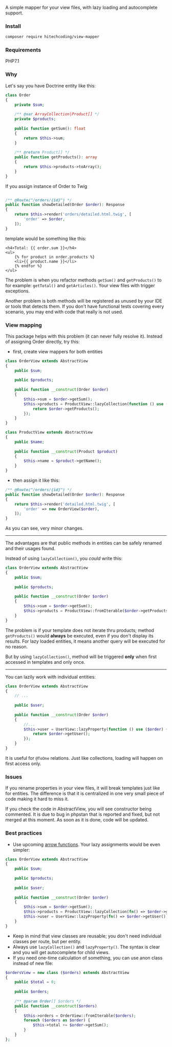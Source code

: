 A simple mapper for your view files, with lazy loading and autocomplete support.

### Install
```bash
composer require hitechcoding/view-mapper
```

### Requirements
PHP7.1

### Why
Let's say you have Doctrine entity like this:

```php
class Order
{
    private $sum;
    
    /** @var ArrayCollection|Product[] */
    private $products;
    
    public function getSum(): float
    {
        return $this->sum;
    }
    
    /** @return Product[] */
    public function getProducts(): array
    {
        return $this->products->toArray();
    }
}
```

If you assign instance of Order to Twig
 
```php

/** @Route("/orders/{id}") */
public function showDetailed(Order $order): Response
{
    return $this->render('orders/detailed.html.twig', [
        'order' => $order,
    ]);
}
``` 
 
template would be something like this:
```twig
<h4>Total: {{ order.sum }}</h4>
<ul>
    {% for product in order.products %}
    <li>{{ product.name }}</li>
    {% endfor %}
</ul>

```

The problem is when you refactor methods ``getSum()`` and ``getProducts()`` to for example: ``getTotal()`` and ``getArticles()``. Your view files with trigger exceptions.

Another problem is both methods will be registered as unused by your IDE or tools that detects them. If you don't have functional tests covering every scenario, you may end with code that really is not used.

### View mapping
This package helps with this problem (it can never fully resolve it). Instead of assigning Order directly, try this:

- first, create view mappers for both entities

```php
class OrderView extends AbstractView
{
    public $sum;
    
    public $products;
    
    public function __construct(Order $order)
    {
        $this->sum = $order->getSum();
        $this->products = ProductView::lazyCollection(function () use ($order) {
            return $order->getProducts();
        });
    }
}

class ProductView extends AbstractView
{
    public $name;
    
    public function __construct(Product $product)
    {
        $this->name = $product->getName();
    } 
}
```

- then assign it like this:

```php
/** @Route("/orders/{id}") */
public function showDetailed(Order $order): Response
{
    return $this->render('detailed.html.twig', [
        'order' => new OrderView($order),
    ]);
}
``` 

As you can see, very minor changes.

---

The advantages are that public methods in entities can be safely renamed and their usages found. 

Instead of using ``lazyCollection()``, you _could_ write this:

```php
class OrderView extends AbstractView
{
    public $sum;
    
    public $products;
    
    public function __construct(Order $order)
    {
        $this->sum = $order->getSum();
        $this->products = ProductView::fromIterable($order->getProducts());
    }
}
```

The problem is if your template does not iterate thru products; method ``getProducts()`` would **always** be executed, even if you don't display its results. For lazy loaded entities, it means another query will be executed for no reason.


But by using ``lazyCollection()``, method will be triggered **only** when first accessed in templates and only once. 

---

You can lazily work with individual entities:
```php
class OrderView extends AbstractView
{
    // ...
    
    public $user;
    
    public function __construct(Order $order)
    {
        //...
        $this->user = UserView::lazyProperty(function () use ($order) {
            return $order->getUser();
        });
    }
}
```

It is useful for ```@ToOne``` relations. Just like collections, loading will happen on first access only.

### Issues
If you rename properties in your view files, it will break templates just like for entities. The difference is that it is centralized in one very small piece of code making it hard to miss it. 

If you check the code in AbstractView, you will see constructor being commented. It is due to bug in phpstan that is reported and fixed, but not merged at this moment. As soon as it is done, code will be updated.


### Best practices 
- Use upcoming [arrow functions](https://wiki.php.net/rfc/arrow_functions_v2). Your lazy assignments would be even simpler:
```php
class OrderView extends AbstractView
{
    public $sum;
    
    public $products;
    
    public $user;
    
    public function __construct(Order $order)
    {
        $this->sum = $order->getSum();
        $this->products = ProductView::lazyCollection(fn() => $order->getProducts());
        $this->user = UserView::lazyProperty(fn() => $order->getUser());
    }
}
```
- Keep in mind that view classes are reusable; you don't need individual classes per route, but per entity. 
- Always use ``lazyCollection()`` and ``lazyProperty()``. The syntax is clear and you will get autocomplete for child views. 
- If you need one-time calculation of something, you can use anon class instead of new file:
```php
$ordersView = new class ($orders) extends AbstractView
{
    public $total = 0;
    
    public $orders;
        
    /** @param Order[] $orders */
    public function __construct($orders)
    {
        $this->orders = OrderView::fromIterable($orders);
        foreach ($orders as $order) {
            $this->total += $order->getSum();
        }
    }
};
``` 
